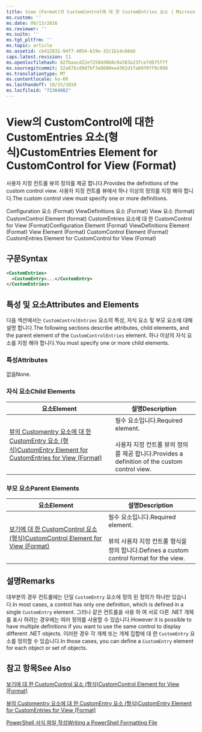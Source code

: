 ```yaml
---
title: View (Format)의 CustomControl에 대 한 CustomEntries 요소 | Microsoft Docs
ms.custom: ''
ms.date: 09/13/2016
ms.reviewer: ''
ms.suite: ''
ms.tgt_pltfrm: ''
ms.topic: article
ms.assetid: cb412831-94f7-4054-b19e-32c1b14c66dd
caps.latest.revision: 11
ms.openlocfilehash: 827baacd22ef258dd9b0c8a383a23fce7d975f7f
ms.sourcegitcommit: 52a67bcd9d7bf3e8600ea4302d1fa8970ff9c998
ms.translationtype: MT
ms.contentlocale: ko-KR
ms.lasthandoff: 10/15/2019
ms.locfileid: "72364082"
---
```

# <a name="customentries-element-for-customcontrol-for-view-format"></a><span data-ttu-id="74208-102">View의 CustomControl에 대한 CustomEntries 요소(형식)</span><span class="sxs-lookup"><span data-stu-id="74208-102">CustomEntries Element for CustomControl for View (Format)</span></span>

<span data-ttu-id="74208-103">사용자 지정 컨트롤 뷰의 정의를 제공 합니다.</span><span class="sxs-lookup"><span data-stu-id="74208-103">Provides the definitions of the custom control view.</span></span> <span data-ttu-id="74208-104">사용자 지정 컨트롤 뷰에서 하나 이상의 정의를 지정 해야 합니다.</span><span class="sxs-lookup"><span data-stu-id="74208-104">The custom control view must specify one or more definitions.</span></span>

<span data-ttu-id="74208-105">Configuration 요소 (Format) ViewDefinitions 요소 (Format) View 요소 (format) CustomControl Element (format) CustomEntries 요소에 대 한 CustomControl for View (Format)</span><span class="sxs-lookup"><span data-stu-id="74208-105">Configuration Element (Format) ViewDefinitions Element (Format) View Element (Format) CustomControl Element (Format) CustomEntries Element for CustomControl for View (Format)</span></span>

## <a name="syntax"></a><span data-ttu-id="74208-106">구문</span><span class="sxs-lookup"><span data-stu-id="74208-106">Syntax</span></span>

```xml
<CustomEntries>
  <CustomEntry>...</CustomEntry>
</CustomEntries>
```

## <a name="attributes-and-elements"></a><span data-ttu-id="74208-107">특성 및 요소</span><span class="sxs-lookup"><span data-stu-id="74208-107">Attributes and Elements</span></span>

<span data-ttu-id="74208-108">다음 섹션에서는 `CustomControlEntries` 요소의 특성, 자식 요소 및 부모 요소에 대해 설명 합니다.</span><span class="sxs-lookup"><span data-stu-id="74208-108">The following sections describe attributes, child elements, and the parent element of the `CustomControlEntries` element.</span></span> <span data-ttu-id="74208-109">하나 이상의 자식 요소를 지정 해야 합니다.</span><span class="sxs-lookup"><span data-stu-id="74208-109">You must specify one or more child elements.</span></span>

### <a name="attributes"></a><span data-ttu-id="74208-110">특성</span><span class="sxs-lookup"><span data-stu-id="74208-110">Attributes</span></span>

<span data-ttu-id="74208-111">없음</span><span class="sxs-lookup"><span data-stu-id="74208-111">None.</span></span>

### <a name="child-elements"></a><span data-ttu-id="74208-112">자식 요소</span><span class="sxs-lookup"><span data-stu-id="74208-112">Child Elements</span></span>

|<span data-ttu-id="74208-113">요소</span><span class="sxs-lookup"><span data-stu-id="74208-113">Element</span></span>|<span data-ttu-id="74208-114">설명</span><span class="sxs-lookup"><span data-stu-id="74208-114">Description</span></span>|
|-------------|-----------------|
|[<span data-ttu-id="74208-115">뷰의 Customentry 요소에 대 한 CustomEntry 요소 (형식)</span><span class="sxs-lookup"><span data-stu-id="74208-115">CustomEntry Element for CustomEntries for View (Format)</span></span>](./customentry-element-for-customentries-for-customcontrol-for-view-format.md)|<span data-ttu-id="74208-116">필수 요소입니다.</span><span class="sxs-lookup"><span data-stu-id="74208-116">Required element.</span></span><br /><br /> <span data-ttu-id="74208-117">사용자 지정 컨트롤 뷰의 정의를 제공 합니다.</span><span class="sxs-lookup"><span data-stu-id="74208-117">Provides a definition of the custom control view.</span></span>|

### <a name="parent-elements"></a><span data-ttu-id="74208-118">부모 요소</span><span class="sxs-lookup"><span data-stu-id="74208-118">Parent Elements</span></span>

|<span data-ttu-id="74208-119">요소</span><span class="sxs-lookup"><span data-stu-id="74208-119">Element</span></span>|<span data-ttu-id="74208-120">설명</span><span class="sxs-lookup"><span data-stu-id="74208-120">Description</span></span>|
|-------------|-----------------|
|[<span data-ttu-id="74208-121">보기에 대 한 CustomControl 요소 (형식)</span><span class="sxs-lookup"><span data-stu-id="74208-121">CustomControl Element for View (Format)</span></span>](./customcontrol-element-for-view-format.md)|<span data-ttu-id="74208-122">필수 요소입니다.</span><span class="sxs-lookup"><span data-stu-id="74208-122">Required element.</span></span><br /><br /> <span data-ttu-id="74208-123">뷰의 사용자 지정 컨트롤 형식을 정의 합니다.</span><span class="sxs-lookup"><span data-stu-id="74208-123">Defines a custom control format for the view.</span></span>|

## <a name="remarks"></a><span data-ttu-id="74208-124">설명</span><span class="sxs-lookup"><span data-stu-id="74208-124">Remarks</span></span>

<span data-ttu-id="74208-125">대부분의 경우 컨트롤에는 단일 `CustomEntry` 요소에 정의 된 정의가 하나만 있습니다.</span><span class="sxs-lookup"><span data-stu-id="74208-125">In most cases, a control has only one definition, which is defined in a single `CustomEntry` element.</span></span> <span data-ttu-id="74208-126">그러나 같은 컨트롤을 사용 하 여 서로 다른 .NET 개체를 표시 하려는 경우에는 여러 정의를 사용할 수 있습니다.</span><span class="sxs-lookup"><span data-stu-id="74208-126">However it is possible to have multiple definitions if you want to use the same control to display different .NET objects.</span></span> <span data-ttu-id="74208-127">이러한 경우 각 개체 또는 개체 집합에 대 한 `CustomEntry` 요소를 정의할 수 있습니다.</span><span class="sxs-lookup"><span data-stu-id="74208-127">In those cases, you can define a `CustomEntry` element for each object or set of objects.</span></span>

## <a name="see-also"></a><span data-ttu-id="74208-128">참고 항목</span><span class="sxs-lookup"><span data-stu-id="74208-128">See Also</span></span>

[<span data-ttu-id="74208-129">보기에 대 한 CustomControl 요소 (형식)</span><span class="sxs-lookup"><span data-stu-id="74208-129">CustomControl Element for View (Format)</span></span>](./customcontrol-element-for-view-format.md)

[<span data-ttu-id="74208-130">뷰의 Customentry 요소에 대 한 CustomEntry 요소 (형식)</span><span class="sxs-lookup"><span data-stu-id="74208-130">CustomEntry Element for CustomEntries for View (Format)</span></span>](./customentry-element-for-customentries-for-customcontrol-for-view-format.md)

[<span data-ttu-id="74208-131">PowerShell 서식 파일 작성</span><span class="sxs-lookup"><span data-stu-id="74208-131">Writing a PowerShell Formatting File</span></span>](./writing-a-powershell-formatting-file.md)
